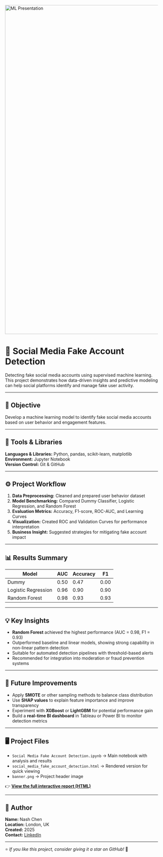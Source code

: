 <img width="1920" height="1080" alt="ML Presentation" src="https://github.com/user-attachments/assets/c8efca39-398b-4c14-9a8e-6be10cf5f323" />

# 🧠 Social Media Fake Account Detection

Detecting fake social media accounts using supervised machine learning.  
This project demonstrates how data-driven insights and predictive modeling can help social platforms identify and manage fake user activity.

---

## 🎯 Objective
Develop a machine learning model to identify fake social media accounts based on user behavior and engagement features.

---

## 🧰 Tools & Libraries
**Languages & Libraries:** Python, pandas, scikit-learn, matplotlib  
**Environment:** Jupyter Notebook  
**Version Control:** Git & GitHub  

---

## ⚙️ Project Workflow
1. **Data Preprocessing:** Cleaned and prepared user behavior dataset  
2. **Model Benchmarking:** Compared Dummy Classifier, Logistic Regression, and Random Forest  
3. **Evaluation Metrics:** Accuracy, F1-score, ROC-AUC, and Learning Curves  
4. **Visualization:** Created ROC and Validation Curves for performance interpretation  
5. **Business Insight:** Suggested strategies for mitigating fake account impact  

---

## 📊 Results Summary
| Model | AUC | Accuracy | F1 |
|-------|------|-----------|----|
| Dummy | 0.50 | 0.47 | 0.00 |
| Logistic Regression | 0.96 | 0.90 | 0.90 |
| Random Forest | 0.98 | 0.93 | 0.93 |

---

## 💡 Key Insights
- **Random Forest** achieved the highest performance (AUC = 0.98, F1 = 0.93)  
- Outperformed baseline and linear models, showing strong capability in non-linear pattern detection  
- Suitable for automated detection pipelines with threshold-based alerts  
- Recommended for integration into moderation or fraud prevention systems  

---

## 🚀 Future Improvements
- Apply **SMOTE** or other sampling methods to balance class distribution  
- Use **SHAP values** to explain feature importance and improve transparency  
- Experiment with **XGBoost** or **LightGBM** for potential performance gain  
- Build a **real-time BI dashboard** in Tableau or Power BI to monitor detection metrics  

---

## 🖥️ Project Files
- `Social Media Fake Account Detection.ipynb` → Main notebook with analysis and results  
- `social_media_fake_account_detection.html` → Rendered version for quick viewing  
- `banner.png` → Project header image  

👉 [**View the full interactive report (HTML)**](social_media_fake_account_detection.html)

---

## 👤 Author
**Name:** Nash Chen  
**Location:** London, UK  
**Created:** 2025  
**Contact:** [LinkedIn](https://www.linkedin.com/yenjuchen0514)

---

⭐ *If you like this project, consider giving it a star on GitHub!* 🌟
